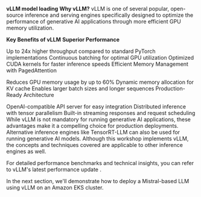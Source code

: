****vLLM model loading****
**Why vLLM?**
vLLM  is one of several popular, open-source inference and serving engines specifically designed to optimize the performance of generative AI applications through more efficient GPU memory utilization.

**Key Benefits of vLLM**
**Superior Performance**

Up to 24x higher throughput compared to standard PyTorch implementations
Continuous batching for optimal GPU utilization
Optimized CUDA kernels for faster inference speeds
Efficient Memory Management with PagedAttention

Reduces GPU memory usage by up to 60%
Dynamic memory allocation for KV cache
Enables larger batch sizes and longer sequences
Production-Ready Architecture

OpenAI-compatible API server for easy integration
Distributed inference with tensor parallelism
Built-in streaming responses and request scheduling
While vLLM is not mandatory for running generative AI applications, these advantages make it a compelling choice for production deployments. Alternative inference engines like TensorRT-LLM can also be used for running generative AI models. Although this workshop implements vLLM, the concepts and techniques covered are applicable to other inference engines as well.

For detailed performance benchmarks and technical insights, you can refer to vLLM's latest performance update .

In the next section, we'll demonstrate how to deploy a Mistral-based LLM using vLLM on an Amazon EKS cluster.
